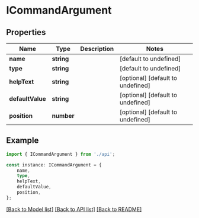 # ICommandArgument


## Properties

Name | Type | Description | Notes
------------ | ------------- | ------------- | -------------
**name** | **string** |  | [default to undefined]
**type** | **string** |  | [default to undefined]
**helpText** | **string** |  | [optional] [default to undefined]
**defaultValue** | **string** |  | [optional] [default to undefined]
**position** | **number** |  | [optional] [default to undefined]

## Example

```typescript
import { ICommandArgument } from './api';

const instance: ICommandArgument = {
    name,
    type,
    helpText,
    defaultValue,
    position,
};
```

[[Back to Model list]](../README.md#documentation-for-models) [[Back to API list]](../README.md#documentation-for-api-endpoints) [[Back to README]](../README.md)
